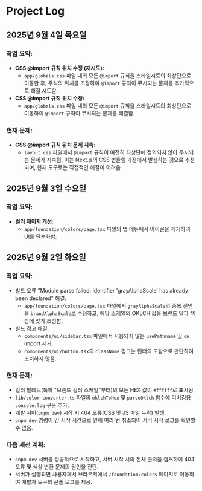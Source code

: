 # Project Log

## 2025년 9월 4일 목요일

### 작업 요약:
- **CSS @import 규칙 위치 수정 (재시도):**
  - `app/globals.css` 파일 내의 모든 `@import` 규칙을 스타일시트의 최상단으로 이동한 후, 주석의 위치를 조정하여 `@import` 규칙이 무시되는 문제를 추가적으로 해결 시도함.
- **CSS @import 규칙 위치 수정:**
  - `app/globals.css` 파일 내의 모든 `@import` 규칙을 스타일시트의 최상단으로 이동하여 `@import` 규칙이 무시되는 문제를 해결함.

### 현재 문제:
- **CSS @import 규칙 위치 문제 지속:**
  - `layout.css` 파일에서 `@import` 규칙이 여전히 최상단에 정의되지 않아 무시되는 문제가 지속됨. 이는 Next.js의 CSS 번들링 과정에서 발생하는 것으로 추정되며, 현재 도구로는 직접적인 해결이 어려움.

## 2025년 9월 3일 수요일

### 작업 요약:
- **컬러 페이지 개선:**
  - `app/foundation/colors/page.tsx` 파일의 탭 메뉴에서 아이콘을 제거하여 UI를 단순화함.

## 2025년 9월 2일 화요일

### 작업 요약:
- 빌드 오류 "Module parse failed: Identifier 'grayAlphaScale' has already been declared" 해결.
  - `app/foundation/colors/page.tsx` 파일에서 `grayAlphaScale`의 중복 선언을 `brandAlphaScale`로 수정하고, 해당 스케일의 OKLCH 값을 브랜드 알파 색상에 맞게 조정함.
- 빌드 경고 해결.
  - `components/ui/sidebar.tsx` 파일에서 사용되지 않는 `usePathname` 및 `cn` import 제거.
  - `components/ui/button.tsx`의 `className` 경고는 린터의 오탐으로 판단하여 조치하지 않음.

### 현재 문제:
- 컬러 팔레트(특히 "브랜드 컬러 스케일"부터)의 모든 HEX 값이 `#ffffff`로 표시됨.
- `lib/color-converter.ts` 파일의 `oklchToHex` 및 `parseOklch` 함수에 디버깅용 `console.log` 구문 추가.
- 개발 서버(`pnpm dev`) 시작 시 404 오류(CSS 및 JS 파일 누락) 발생.
- `pnpm dev` 명령이 긴 시작 시간으로 인해 여러 번 취소되어 서버 시작 로그를 확인할 수 없음.

### 다음 세션 계획:
- `pnpm dev` 서버를 성공적으로 시작하고, 서버 시작 시의 전체 출력을 캡처하여 404 오류 및 색상 변환 문제의 원인을 진단.
- 서버가 실행되면 사용자께서 브라우저에서 `/foundation/colors` 페이지로 이동하여 개발자 도구의 콘솔 로그를 제공.